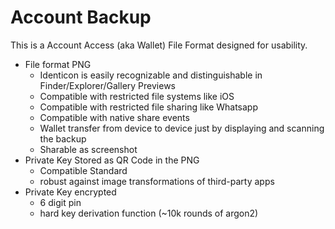 # Account Backup

This is a Account Access (aka Wallet) File Format designed for usability.

- File format PNG
	- Identicon is easily recognizable and distinguishable in Finder/Explorer/Gallery Previews
	- Compatible with restricted file systems like iOS
	- Compatible with restricted file sharing like Whatsapp
	- Compatible with native share events
	- Wallet transfer from device to device just by displaying and scanning the backup
	- Sharable as screenshot
- Private Key Stored as QR Code in the PNG
	- Compatible Standard
	- robust against image transformations of third-party apps 
- Private Key encrypted 
	- 6 digit pin
	- hard key derivation function (~10k rounds of argon2)